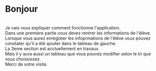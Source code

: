 <h1>Bonjour</h1><br>
Je vais vous expliquer comment fonctionne l'application.<br>
Dans une premiere partie vous devez rentrer les informations de l'élève.<br>
Lorsque vous aurez enregister les infoprmations de l'élève vous pouvez constater qu'il a été ajouter dans le tableau de gauche.<br>
La 3eme section est acctuellement en travaux.<br>
Mais il y aura aussi un tableau que vous pouvez modifier selon le tri que vous choississez.<br>
Merci de votre visite.

